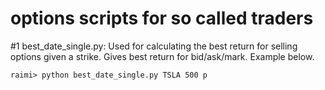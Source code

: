 ﻿# options scripts for so called traders

#1
  best_date_single.py:
    Used for calculating the best return for selling options given a strike. Gives best return for bid/ask/mark. Example below.
    
    raimi> python best_date_single.py TSLA 500 p
